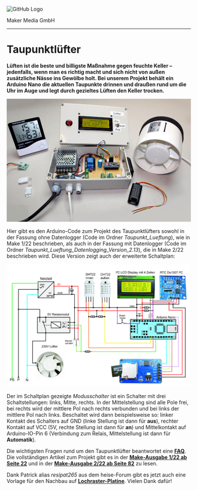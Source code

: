 ![GitHub Logo](http://www.heise.de/make/icons/make_logo.png)

Maker Media GmbH

***

# Taupunktlüfter

**Lüften ist die beste und billigste Maßnahme gegen feuchte Keller  – jedenfalls, wenn man es richtig macht und sich nicht von außen zusätzliche Nässe ins Gewölbe holt. Bei unserem Projekt behält ein Arduino Nano die aktuellen Taupunkte drinnen und draußen rund um die Uhr im Auge und legt durch gezieltes Lüften den Keller trocken.**

![Taupunktluefter](./Taupunktluefter.jpg)

Hier gibt es den Arduino-Code zum Projekt des Taupunktlüfters sowohl in der Fassung ohne Datenlogger (Code im Ordner _Taupunkt_Lueftung_), wie in Make 1/22 beschrieben, als auch in der Fassung mit Datenlogger (Code im Ordner _Taupunkt_Lueftung_Datenlogging_Version_2.13_), die in Make 2/22 beschrieben wird. Diese Version zeigt auch der erweiterte Schaltplan:

![Schaltplan Taupunktlüfter mit Logger](./TaupunktluefterMitLogger.jpg)

Der im Schaltplan gezeigte _Modusschalter_ ist ein Schalter mit drei Schaltstellungen: links, Mitte, rechts. In der Mittelstellung sind alle Pole frei, bei rechts wird der mittlere Pol nach rechts verbunden und bei links der mittlere Pol nach links. Beschaltet wird dann beispielsweise so: linker Kontakt des Schalters auf GND (linke Stellung ist dann für **aus**), rechter Kontakt auf VCC (5V, rechte Stellung ist dann für **an**) und Mittelkontakt auf Arduino-IO-Pin 6 (Verbindung zum Relais, Mittelstellung ist dann für **Automatik**).

Die wichtigsten Fragen rund um den Taupunktlüfter beantwortet eine **[FAQ](https://heise.de/-6526328)**. Die vollständigen Artikel zum Projekt gibt es in der **[Make-Ausgabe 1/22 ab Seite 22](https://www.heise.de/select/make/2022/1/2135511212557842576)** und in der **[Make-Ausgabe 2/22 ab Seite 82](https://www.heise.de/select/make/2022/2/2204711461516715363)** zu lesen.

Dank Patrick alias _resipat265_ aus dem heise-Forum gibt es jetzt auch eine Vorlage für den Nachbau auf **[Lochraster-Platine](./Lochraster/Lochraster.md)**. Vielen Dank dafür!

